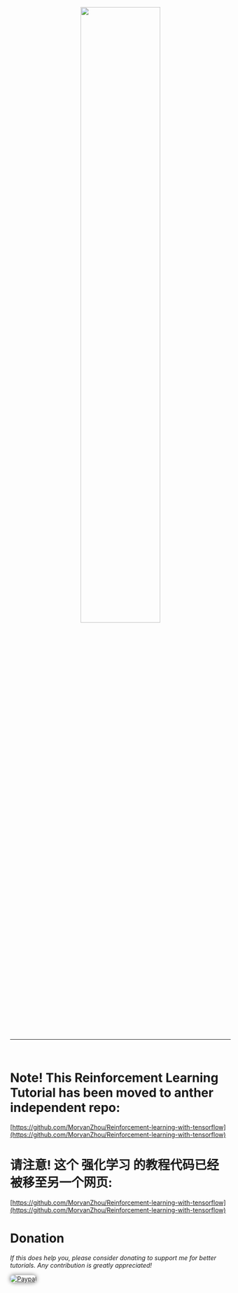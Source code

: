<p align="center">
    <a href="https://www.youtube.com/watch?v=pieI7rOXELI&list=PLXO45tsB95cIplu-fLMpUEEZTwrDNh6Ba" target="_blank">
    <img width="60%" src="https://github.com/MorvanZhou/Reinforcement-learning-with-tensorflow/blob/master/RL_cover.jpg?raw=true" style="max-width:100%;">
    </a>
</p>

---

<br>

# Note! This Reinforcement Learning Tutorial has been moved to anther independent repo:

[https://github.com/MorvanZhou/Reinforcement-learning-with-tensorflow](https://github.com/MorvanZhou/Reinforcement-learning-with-tensorflow)

# 请注意! 这个 强化学习 的教程代码已经被移至另一个网页:

[https://github.com/MorvanZhou/Reinforcement-learning-with-tensorflow](https://github.com/MorvanZhou/Reinforcement-learning-with-tensorflow)


# Donation

*If this does help you, please consider donating to support me for better tutorials. Any contribution is greatly appreciated!*

<div >
  <a href="https://www.paypal.com/cgi-bin/webscr?cmd=_donations&amp;business=morvanzhou%40gmail%2ecom&amp;lc=C2&amp;item_name=MorvanPython&amp;currency_code=AUD&amp;bn=PP%2dDonationsBF%3abtn_donateCC_LG%2egif%3aNonHosted">
    <img style="border-radius: 20px;  box-shadow: 0px 0px 10px 1px  #888888;"
         src="https://www.paypalobjects.com/webstatic/en_US/i/btn/png/silver-pill-paypal-44px.png"
         alt="Paypal"
         height="auto" ></a>
</div>

